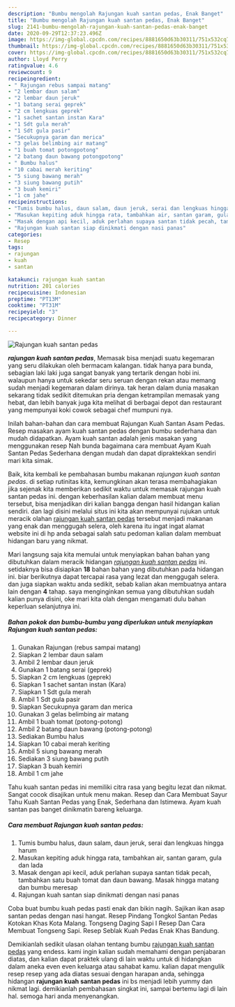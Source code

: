 ```yaml
---
description: "Bumbu mengolah Rajungan kuah santan pedas, Enak Banget"
title: "Bumbu mengolah Rajungan kuah santan pedas, Enak Banget"
slug: 2141-bumbu-mengolah-rajungan-kuah-santan-pedas-enak-banget
date: 2020-09-29T12:37:23.496Z
image: https://img-global.cpcdn.com/recipes/8881650d63b30311/751x532cq70/rajungan-kuah-santan-pedas-foto-resep-utama.jpg
thumbnail: https://img-global.cpcdn.com/recipes/8881650d63b30311/751x532cq70/rajungan-kuah-santan-pedas-foto-resep-utama.jpg
cover: https://img-global.cpcdn.com/recipes/8881650d63b30311/751x532cq70/rajungan-kuah-santan-pedas-foto-resep-utama.jpg
author: Lloyd Perry
ratingvalue: 4.6
reviewcount: 9
recipeingredient:
- " Rajungan rebus sampai matang"
- "2 lembar daun salam"
- "2 lembar daun jeruk"
- "1 batang serai geprek"
- "2 cm lengkuas geprek"
- "1 sachet santan instan Kara"
- "1 Sdt gula merah"
- "1 Sdt gula pasir"
- "Secukupnya garam dan merica"
- "3 gelas belimbing air matang"
- "1 buah tomat potongpotong"
- "2 batang daun bawang potongpotong"
- " Bumbu halus"
- "10 cabai merah keriting"
- "5 siung bawang merah"
- "3 siung bawang putih"
- "3 buah kemiri"
- "1 cm jahe"
recipeinstructions:
- "Tumis bumbu halus, daun salam, daun jeruk, serai dan lengkuas hingga harum"
- "Masukan kepiting aduk hingga rata, tambahkan air, santan garam, gula dan lada"
- "Masak dengan api kecil, aduk perlahan supaya santan tidak pecah, tambahkan satu buah tomat dan daun bawang. Masak hingga matang dan bumbu meresap"
- "Rajungan kuah santan siap dinikmati dengan nasi panas"
categories:
- Resep
tags:
- rajungan
- kuah
- santan

katakunci: rajungan kuah santan 
nutrition: 201 calories
recipecuisine: Indonesian
preptime: "PT13M"
cooktime: "PT31M"
recipeyield: "3"
recipecategory: Dinner

---
```



![Rajungan kuah santan pedas](https://img-global.cpcdn.com/recipes/8881650d63b30311/751x532cq70/rajungan-kuah-santan-pedas-foto-resep-utama.jpg)

<b><i>rajungan kuah santan pedas</i></b>, Memasak bisa menjadi suatu kegemaran yang seru dilakukan oleh bermacam kalangan. tidak hanya para bunda, sebagian laki laki juga sangat banyak yang tertarik dengan hobi ini. walaupun hanya untuk sekedar seru seruan dengan rekan atau memang sudah menjadi kegemaran dalam dirinya. tak heran dalam dunia masakan sekarang tidak sedikit ditemukan pria dengan ketrampilan memasak yang hebat, dan lebih banyak juga kita melihat di berbagai depot dan restaurant yang mempunyai koki cowok sebagai chef mumpuni nya.

Inilah bahan-bahan dan cara membuat Rajungan Kuah Santan Asam Pedas. Resep masakan ayam kuah santan pedas dengan bumbu sederhana dan mudah didapatkan. Ayam kuah santan adalah jenis masakan yang menggunakan resep Nah bunda bagaimana cara membuat Ayam Kuah Santan Pedas Sederhana dengan mudah dan dapat dipraktekkan sendiri mari kita simak.

Baik, kita kembali ke pembahasan bumbu makanan <i>rajungan kuah santan pedas</i>. di setiap rutinitas kita, kemungkinan akan terasa membahagiakan jika sejenak kita memberikan sedikit waktu untuk memasak rajungan kuah santan pedas ini. dengan keberhasilan kalian dalam membuat menu tersebut, bisa menjadikan diri kalian bangga dengan hasil hidangan kalian sendiri. dan lagi disini melalui situs ini kita akan mempunyai rujukan untuk meracik olahan <u>rajungan kuah santan pedas</u> tersebut menjadi makanan yang enak dan menggugah selera, oleh karena itu ingat ingat alamat website ini di hp anda sebagai salah satu pedoman kalian dalam membuat hidangan baru yang nikmat.


Mari langsung saja kita memulai untuk menyiapkan bahan bahan yang dibutuhkan dalam meracik hidangan <u><i>rajungan kuah santan pedas</i></u> ini. setidaknya bisa disiapkan <b>18</b> bahan bahan yang dibutuhkan pada hidangan ini. biar berikutnya dapat tercapai rasa yang lezat dan menggugah selera. dan juga siapkan waktu anda sedikit, sebab kalian akan membuatnya antara lain dengan <b>4</b> tahap. saya menginginkan semua yang dibutuhkan sudah kalian punya disini, oke mari kita olah dengan mengamati dulu bahan keperluan selanjutnya ini.

<!--inarticleads1-->

##### Bahan pokok dan bumbu-bumbu yang diperlukan untuk menyiapkan Rajungan kuah santan pedas:

1. Gunakan  Rajungan (rebus sampai matang)
1. Siapkan 2 lembar daun salam
1. Ambil 2 lembar daun jeruk
1. Gunakan 1 batang serai (geprek)
1. Siapkan 2 cm lengkuas (geprek)
1. Siapkan 1 sachet santan instan (Kara)
1. Siapkan 1 Sdt gula merah
1. Ambil 1 Sdt gula pasir
1. Siapkan Secukupnya garam dan merica
1. Gunakan 3 gelas belimbing air matang
1. Ambil 1 buah tomat (potong-potong)
1. Ambil 2 batang daun bawang (potong-potong)
1. Sediakan  Bumbu halus
1. Siapkan 10 cabai merah keriting
1. Ambil 5 siung bawang merah
1. Sediakan 3 siung bawang putih
1. Siapkan 3 buah kemiri
1. Ambil 1 cm jahe


Tahu kuah santan pedas ini memiliki citra rasa yang begitu lezat dan nikmat. Sangat cocok disajikan untuk menu makan. Resep dan Cara Membuat Sayur Tahu Kuah Santan Pedas yang Enak, Sederhana dan Istimewa. Ayam kuah santan pas banget dinikmatin bareng keluarga. 

<!--inarticleads2-->

##### Cara membuat Rajungan kuah santan pedas:

1. Tumis bumbu halus, daun salam, daun jeruk, serai dan lengkuas hingga harum
1. Masukan kepiting aduk hingga rata, tambahkan air, santan garam, gula dan lada
1. Masak dengan api kecil, aduk perlahan supaya santan tidak pecah, tambahkan satu buah tomat dan daun bawang. Masak hingga matang dan bumbu meresap
1. Rajungan kuah santan siap dinikmati dengan nasi panas


Coba buat bumbu kuah pedas pasti enak dan bikin nagih. Sajikan ikan asap santan pedas dengan nasi hangat. Resep Pindang Tongkol Santan Pedas Kotokan Khas Kota Malang. Tongseng Daging Sapi I Resep Dan Cara Membuat Tongseng Sapi. Resep Seblak Kuah Pedas Enak Khas Bandung. 

Demikianlah sedikit ulasan olahan tentang bumbu <u>rajungan kuah santan pedas</u> yang endess. kami ingin kalian sudah memahami dengan penjabaran diatas, dan kalian dapat praktek ulang di lain waktu untuk di hidangkan dalam aneka even even keluarga atau sahabat kamu. kalian dapat mengulik resep resep yang ada diatas sesuai dengan harapan anda, sehingga hidangan <b>rajungan kuah santan pedas</b> ini bs menjadi lebih yummy dan nikmat lagi. demikianlah pembahasan singkat ini, sampai bertemu lagi di lain hal. semoga hari anda menyenangkan.
